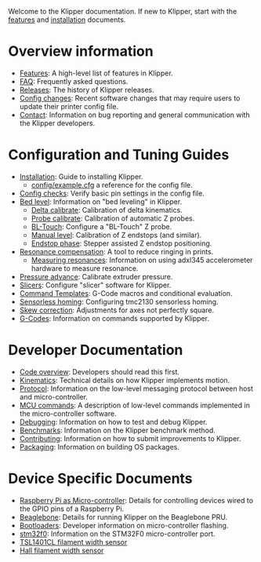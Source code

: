 Welcome to the Klipper documentation. If new to Klipper, start with
the [features](Features.md) and [installation](Installation.md)
documents.

# Overview information

- [Features](Features.md): A high-level list of features in Klipper.
- [FAQ](FAQ.md): Frequently asked questions.
- [Releases](Releases.md): The history of Klipper releases.
- [Config changes](Config_Changes.md): Recent software changes that
may require users to update their printer config file.
- [Contact](Contact.md): Information on bug reporting and general
communication with the Klipper developers.

# Configuration and Tuning Guides

- [Installation](Installation.md): Guide to installing Klipper.
  - [config/example.cfg](https://github.com/KevinOConnor/klipper/tree/master/config/example.cfg)
    a reference for the config file.
- [Config checks](Config_checks.md): Verify basic pin settings in the
  config file.
- [Bed level](Bed_Level.md): Information on "bed leveling" in Klipper.
  - [Delta calibrate](Delta_Calibrate.md): Calibration of delta
    kinematics.
  - [Probe calibrate](Probe_Calibrate.md): Calibration of automatic Z
    probes.
  - [BL-Touch](BLTouch.md): Configure a "BL-Touch" Z probe.
  - [Manual level](Manual_Level.md): Calibration of Z endstops (and
    similar).
  - [Endstop phase](Endstop_Phase.md): Stepper assisted Z endstop
    positioning.
- [Resonance compensation](Resonance_Compensation.md): A tool to
  reduce ringing in prints.
  - [Measuring resonances](Measuring_Resonances.md): Information on
    using adxl345 accelerometer hardware to measure resonance.
- [Pressure advance](Pressure_Advance.md): Calibrate extruder
  pressure.
- [Slicers](Slicers.md): Configure "slicer" software for Klipper.
- [Command Templates](Command_Templates.md): G-Code macros and
  conditional evaluation.
- [Sensorless homing](Sensorless_Homing.md): Configuring tmc2130
  sensorless homing.
- [Skew correction](skew_correction.md): Adjustments for axes not
  perfectly square.
- [G-Codes](G-Codes.md): Information on commands supported by Klipper.

# Developer Documentation

- [Code overview](Code_Overview.md): Developers should read this
  first.
- [Kinematics](Kinematics.md): Technical details on how Klipper
  implements motion.
- [Protocol](Protocol.md): Information on the low-level messaging
  protocol between host and micro-controller.
- [MCU commands](MCU_Commands.md): A description of low-level commands
  implemented in the micro-controller software.
- [Debugging](Debugging.md): Information on how to test and debug
  Klipper.
- [Benchmarks](Benchmarks.md): Information on the Klipper benchmark
  method.
- [Contributing](CONTRIBUTING.md): Information on how to submit
  improvements to Klipper.
- [Packaging](Packaging.md): Information on building OS packages.

# Device Specific Documents

- [Raspberry Pi as Micro-controller](RPi_microcontroller.md): Details
  for controlling devices wired to the GPIO pins of a Raspberry Pi.
- [Beaglebone](beaglebone.md): Details for running Klipper on the
  Beaglebone PRU.
- [Bootloaders](Bootloaders.md): Developer information on
  micro-controller flashing.
- [stm32f0](stm32f0_CAN.md): Information on the STM32F0 micro-controller
  port.
- [TSL1401CL filament width sensor](TSL1401CL_Filament_Width_Sensor.md)
- [Hall filament width sensor](HallFilamentWidthSensor.md)
